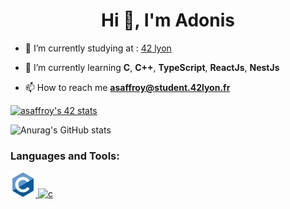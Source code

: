 <h1 align="center">Hi 👋, I'm Adonis</h1>

- 🔭 I’m currently studying at : [42 lyon](https://42lyon.fr/)

- 🌱 I’m currently learning **C**, **C++**, **TypeScript**, **ReactJs**, **NestJs**

- 📫 How to reach me **asaffroy@student.42lyon.fr**


[![asaffroy's 42 stats](https://badge42.vercel.app/api/v2/cl63gdbp6011109jrdogwc4ws/stats?cursusId=21&coalitionId=303)](https://github.com/JaeSeoKim/badge42)

![Anurag's GitHub stats](https://github-readme-stats.vercel.app/api?username=Adonissfy&count_private=true&theme=dark&show_icons=true)

<h3 align="left">Languages and Tools:</h3>
<p align="left"> <a href="https://www.cprogramming.com/" target="_blank" rel="noreferrer"> <img src="https://raw.githubusercontent.com/devicons/devicon/master/icons/c/c-original.svg" alt="c" width="40" height="40"/>
<img src="https://cdn.discordapp.com/attachments/983338956789784606/1001797559423090770/ISO_C_Logo.svg.png" alt="c" width="40" height="40"/> </a> </p>
